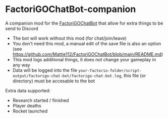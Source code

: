 # FactoriGOChatBot-companion
A companion mod for the [FactoriGOChatBot](https://github.com/Mattie112/FactoriGOChatBot) that allow for extra things to be send to Discord

- The bot will work without this mod (for chat/join/leave)
- You don't need this mod, a manual edit of the save file is also an option (see https://github.com/Mattie112/FactoriGOChatBot/blob/main/README.md)
- This mod logs additional things, it does not change your gameplay in any way
- Data will be logged into the file `your-factorio-folder/script-output/factorigo-chat-bot/factorigo-chat-bot.log`, this file (or directory) must be accesable to the bot

Extra data supported:
- Research started / finished
- Player deaths
- Rocket launched
